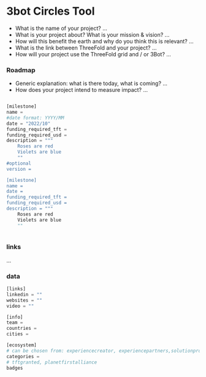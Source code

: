 # 3bot Circles Tool

- What is the name of your project?
...
- What is your project about? What is your mission & vision?
...
- How will this benefit the earth and why do you think this is relevant? 
...
- What is the link between ThreeFold and your project? 
...
- How will your project use the ThreeFold grid and / or 3Bot?
...



### Roadmap

- Generic explanation: what is there today, what is coming?
...
- How does your project intend to measure impact?
...

```python

[milestone]
name = 
#date format: YYYY/MM 
date = "2022/10"
funding_required_tft = 
funding_required_usd = 
description = """
    Roses are red
    Violets are blue
    ""
#optional
version = 

[milestone]
name = 
date =
funding_required_tft = 
funding_required_usd = 
description = """
    Roses are red
    Violets are blue
    ""
    
```
    
### links

...

### data

```python
[links]
linkedin = ""
websites = ""
video = ""

[info]
team = 
countries = 
cities = 

[ecosystem]
# can be chosen from: experiencecreator, experiencepartners,solutionprovider,farmer,systemintegrator
categories = 
# tftgranted, planetfirstalliance
badges


```
